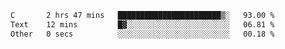 
<!--START_SECTION:waka-->

```txt
C       2 hrs 47 mins   ███████████████████████▒░   93.00 %
Text    12 mins         █▓░░░░░░░░░░░░░░░░░░░░░░░   06.81 %
Other   0 secs          ░░░░░░░░░░░░░░░░░░░░░░░░░   00.18 %
```

<!--END_SECTION:waka-->
